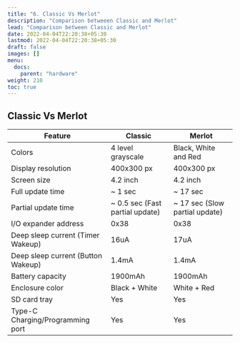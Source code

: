 ```yaml
---
title: "6. Classic Vs Merlot"
description: "Comparison betweeen Classic and Merlot"
lead: "Comparison between Classic and Merlot"
date: 2022-04-04T22:20:38+05:30
lastmod: 2022-04-04T22:20:38+05:30
draft: false
images: []
menu:
  docs:
    parent: "hardware"
weight: 210
toc: true
---
```


## Classic Vs Merlot

| Feature                            | Classic                         | Merlot                         |
| ---------------------------------- | ------------------------------- | ------------------------------ |
| Colors                             | 4 level grayscale               | Black, White and Red           |
| Display resolution                 | 400x300 px                      | 400x300 px                     |
| Screen size                        | 4.2 inch                        | 4.2 inch                       |
| Full update time                   | ~ 1 sec                         | ~ 17 sec                       |
| Partial update time                | ~ 0.5 sec (Fast partial update) | ~ 17 sec (Slow partial update) |
| I/O expander address               | 0x38                            | 0x38                           |
| Deep sleep current  (Timer Wakeup) | 16uA                            | 17uA                           |
| Deep sleep current (Button Wakeup) | 1.4mA                           | 1.4mA                          |
| Battery capacity                   | 1900mAh                         | 1900mAh                        |
| Enclosure color                    | Black + White                   | White + Red                    |
| SD card tray                       | Yes                             | Yes                            |
| Type-C Charging/Programming port   | Yes                             | Yes                            |


